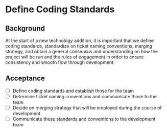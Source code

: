 # Define Coding Standards

## Background

At the start of a new technology addition, it is important that we define coding
standards, standardize on ticket naming conventions, merging strategy, and
obtain a general consensus and understanding on how the project will be run and
the rules of engagement in order to ensure consistency and smooth flow through
development.

## Acceptance

- [ ] Define coding standards and establish those for the team
- [ ] Determine ticket naming conventions and communicate those to the team
- [ ] Decide on merging strategy that will be employed during the course of
      development
- [ ] Communicate these standards and conventions to the development team
